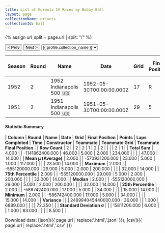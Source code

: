 ```yaml
---
title: List of Formula 1® Races by Bobby Ball
layout: page
collectionName: drivers
collectionId: ball
---
```


{% assign url_split = page.url | split: "/" %}
<div id="collection-navigation">
<button onclick="selector.options[selector.selectedIndex-1].value && (window.location = selector.options[selector.selectedIndex-1].value);">&lt; Prev</button>
<button onclick="selector.options[selector.selectedIndex+1].value && (window.location = selector.options[selector.selectedIndex+1].value);">Next &gt;</button>
<select id="selector" onchange="this.options[this.selectedIndex].value && (window.location = this.options[this.selectedIndex].value);">
  {% for collectionId in site.data[page.collectionName].refs %}
    {% if collectionId == page.collectionId %}
      {% assign selected = "selected" %}
    {% else %}
      {% assign selected = "" %}
    {% endif %}
    {% assign profile = site.data[page.collectionName][collectionId].profile %}
    <option value="/f1/{{ page.collectionName }}/{{ collectionId }}/{{ url_split[4] }}" {{ selected }}>{{ profile.collection_name }}</option>
  {% endfor %}
</select>
</div>

| Season | Round | Name | Date | Grid | Final Position | Points | Laps Completed | Time | Constructor | Teammate | Teammate Grid | Teammate Final Position |
|--|--|--|--|--|--|--|--|--|--|--|--|--|
| 1952 | 2 | 1952 Indianapolis 500 🇺🇸 | 1952-05-30T00:00:00.000Z | 17 | R | 0.0 | 34 |   | Stevens 🇺🇸 | [Bill Schindler 🇺🇸](/f1/drivers/schindler) | 15 | 14 |
| 1951 | 2 | 1951 Indianapolis 500 🇺🇸 | 1951-05-30T00:00:00.000Z | 29 | 5 | 2.0 | 200 | +4:52.23 | Schroeder 🇺🇸 | [Duke Dinsmore 🇺🇸](/f1/drivers/dinsmore) | 32 | R |

#### Statistic Summary

| **Column** | **Round** | **Name** | **Date** | **Grid** | **Final Position** | **Points** | **Laps Completed** | **Time** | **Constructor** | **Teammate** | **Teammate Grid** | **Teammate Final Position** |
| **Row Count** | 2 |  | 2 | 2 | 1 | 2 | 2 |  |  |  | 2 | 1 |
| **Total Sum** | 4.000 |  | -1141862400.000 | 46.000 | 5.000 | 2.000 | 234.000 |  |  |  | 47.000 | 14.000 |
| **Mean μ (Average)** | 2.000 |  | -570931200.000 | 23.000 | 5.000 | 1.000 | 117.000 |  |  |  | 23.500 | 14.000 |
| **Maximum** | 2.000 |  | -555120000.000 | 29.000 | 5.000 | 2.000 | 200.000 |  |  |  | 32.000 | 14.000 |
| **75th Percentile** | 2.000 |  | -555120000.000 | 29.000 | 5.000 | 2.000 | 200.000 |  |  |  | 32.000 | 14.000 |
| **Median** | 2.000 |  | -555120000.000 | 29.000 | 5.000 | 2.000 | 200.000 |  |  |  | 32.000 | 14.000 |
| **25th Percentile** | 2.000 |  | -586742400.000 | 17.000 | 5.000 |  | 34.000 |  |  |  | 15.000 | 14.000 |
| **Minimum** | 2.000 |  | -586742400.000 | 17.000 | 5.000 |  | 34.000 |  |  |  | 15.000 | 14.000 |
| **Variance** |  |  | 249994045440000.000 | 36.000 |  | 1.000 | 6889.000 |  |  |  | 72.250 |  |
| **Standard Deviation σ** |  |  | 15811200.000 | 6.000 |  | 1.000 | 83.000 |  |  |  | 8.500 |  |

Download data: [json]({{ page.url | replace:'.html','.json' }}), [csv]({{ page.url | replace:'.html','.csv' }})

